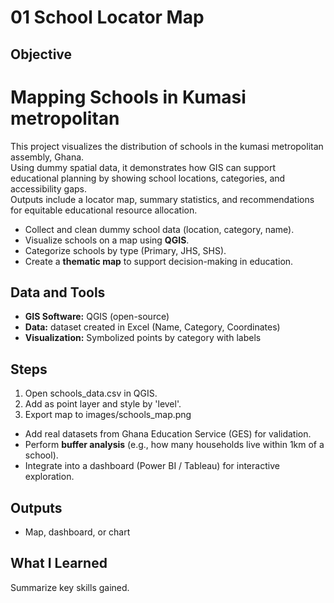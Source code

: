 # 01 School Locator Map
## Objective
#  Mapping Schools in Kumasi metropolitan

This project visualizes the distribution of schools in the kumasi metropolitan assembly, Ghana.  
Using dummy spatial data, it demonstrates how GIS can support educational planning by showing school locations, categories, and accessibility gaps.  
Outputs include a locator map, summary statistics, and recommendations for equitable educational resource allocation.
- Collect and clean dummy school data (location, category, name).
- Visualize schools on a map using **QGIS**.
- Categorize schools by type (Primary, JHS, SHS).
- Create a **thematic map** to support decision-making in education.

## Data and Tools
- **GIS Software:** QGIS (open-source)  
- **Data:**  dataset created in Excel (Name, Category, Coordinates)  
- **Visualization:** Symbolized points by category with labels

## Steps
1. Open schools_data.csv in QGIS.
2. Add as point layer and style by 'level'.
3. Export map to images/schools_map.png
- Add real datasets from Ghana Education Service (GES) for validation.  
- Perform **buffer analysis** (e.g., how many households live within 1km of a school).  
- Integrate into a dashboard (Power BI / Tableau) for interactive exploration.  

## Outputs
- Map, dashboard, or chart

## What I Learned
Summarize key skills gained.
